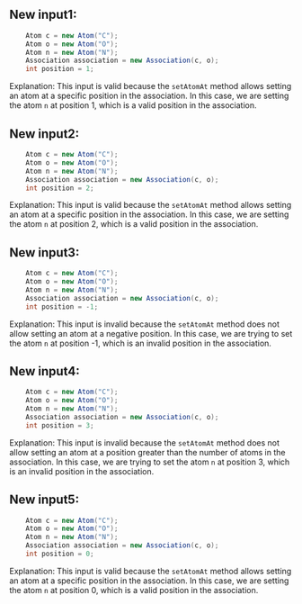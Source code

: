 ## New input1:
```java
    Atom c = new Atom("C");
    Atom o = new Atom("O");
    Atom n = new Atom("N");
    Association association = new Association(c, o);
    int position = 1;
```
Explanation: This input is valid because the `setAtomAt` method allows setting an atom at a specific position in the association. In this case, we are setting the atom `n` at position 1, which is a valid position in the association.

## New input2:
```java
    Atom c = new Atom("C");
    Atom o = new Atom("O");
    Atom n = new Atom("N");
    Association association = new Association(c, o);
    int position = 2;
```
Explanation: This input is valid because the `setAtomAt` method allows setting an atom at a specific position in the association. In this case, we are setting the atom `n` at position 2, which is a valid position in the association.

## New input3:
```java
    Atom c = new Atom("C");
    Atom o = new Atom("O");
    Atom n = new Atom("N");
    Association association = new Association(c, o);
    int position = -1;
```
Explanation: This input is invalid because the `setAtomAt` method does not allow setting an atom at a negative position. In this case, we are trying to set the atom `n` at position -1, which is an invalid position in the association.

## New input4:
```java
    Atom c = new Atom("C");
    Atom o = new Atom("O");
    Atom n = new Atom("N");
    Association association = new Association(c, o);
    int position = 3;
```
Explanation: This input is invalid because the `setAtomAt` method does not allow setting an atom at a position greater than the number of atoms in the association. In this case, we are trying to set the atom `n` at position 3, which is an invalid position in the association.

## New input5:
```java
    Atom c = new Atom("C");
    Atom o = new Atom("O");
    Atom n = new Atom("N");
    Association association = new Association(c, o);
    int position = 0;
```
Explanation: This input is valid because the `setAtomAt` method allows setting an atom at a specific position in the association. In this case, we are setting the atom `n` at position 0, which is a valid position in the association.
